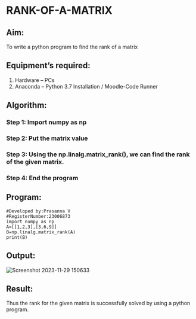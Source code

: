 # RANK-OF-A-MATRIX
## Aim:
To write a python program to find the rank of a matrix
## Equipment’s required:
1. 	Hardware – PCs
2. 	Anaconda – Python 3.7 Installation / Moodle-Code Runner
## Algorithm:
### Step 1: Import numpy as np
### Step 2: Put the matrix value
### Step 3: Using the np.linalg.matrix_rank(), we can find the rank of the given matrix.
### Step 4: End the program
## Program:
```#Program to find the rank of a matrix.
#Developed by:Prasanna V
#RegisterNumber:23006873
import numpy as np
A=[[1,2,3],[3,6,9]]
B=np.linalg.matrix_rank(A)
print(B)
```
## Output:
![Screenshot 2023-11-29 150633](https://github.com/prasannavenkat01/RANK-OF-A-MATRIX/assets/150702500/f7623fd4-f069-410f-bd41-d50ca936db4e)

## Result:
Thus the rank for the given matrix is successfully solved by  using a python program.

